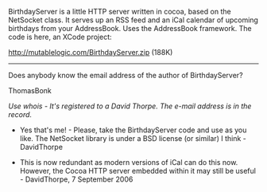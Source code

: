 BirthdayServer is a little HTTP server written in cocoa, based on the NetSocket class. It serves up an RSS feed and an iCal calendar of upcoming birthdays from your AddressBook. Uses the AddressBook framework. The code is here, an XCode project:

http://mutablelogic.com/BirthdayServer.zip (188K)

----

Does anybody know the email address of the author of BirthdayServer?

ThomasBonk

*Use     whois - It's registered to a David Thorpe. The e-mail address is in the record.*

- Yes that's me! - Please, take the BirthdayServer code and use as you like. The NetSocket library is under a BSD license (or similar) I think - DavidThorpe

- This is now redundant as modern versions of iCal can do this now. However, the Cocoa HTTP server embedded within it may still be useful - DavidThorpe, 7 September 2006
